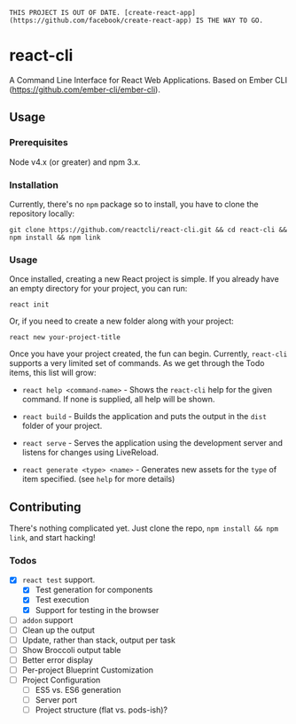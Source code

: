 ```
THIS PROJECT IS OUT OF DATE. [create-react-app](https://github.com/facebook/create-react-app) IS THE WAY TO GO.
```

# react-cli

A Command Line Interface for React Web Applications. Based on Ember CLI (https://github.com/ember-cli/ember-cli).

## Usage

### Prerequisites

Node v4.x (or greater) and npm 3.x.

### Installation

Currently, there's no `npm` package so to install, you have to clone the repository locally:

`git clone https://github.com/reactcli/react-cli.git && cd react-cli && npm install && npm link`

### Usage

Once installed, creating a new React project is simple. If you already have an empty directory for your project, you can run:

`react init`

Or, if you need to create a new folder along with your project:

`react new your-project-title`

Once you have your project created, the fun can begin. Currently, `react-cli` supports a very limited set of commands. As we get through the Todo items, this list will grow:

* `react help <command-name>` - Shows the `react-cli` help for the given command. If none is supplied, all help will be shown.

* `react build` - Builds the application and puts the output in the `dist` folder of your project.

* `react serve` - Serves the application using the development server and listens for changes using LiveReload.

* `react generate <type> <name>` - Generates new assets for the `type` of item specified. (see `help` for more details)

## Contributing

There's nothing complicated yet. Just clone the repo, `npm install && npm link`, and start hacking!

### Todos

- [x] `react test` support.
  - [x] Test generation for components
  - [x] Test execution
  - [x] Support for testing in the browser
- [ ] `addon` support
- [ ] Clean up the output
 - [ ] Update, rather than stack, output per task
 - [ ] Show Broccoli output table
 - [ ] Better error display
- [ ] Per-project Blueprint Customization
- [ ] Project Configuration
  - [ ] ES5 vs. ES6 generation
  - [ ] Server port
  - [ ] Project structure (flat vs. pods-ish)?
